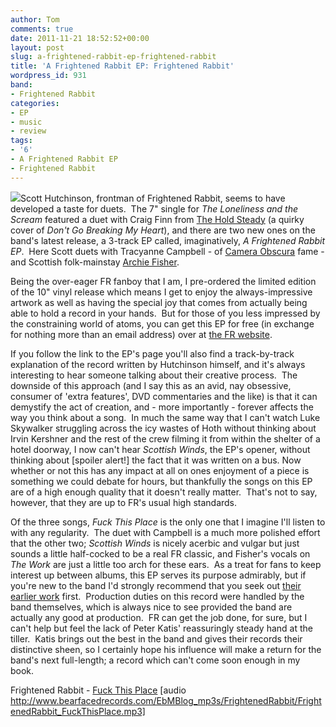 ```yaml
---
author: Tom
comments: true
date: 2011-11-21 18:52:52+00:00
layout: post
slug: a-frightened-rabbit-ep-frightened-rabbit
title: 'A Frightened Rabbit EP: Frightened Rabbit'
wordpress_id: 931
band:
- Frightened Rabbit
categories:
- EP
- music
- review
tags: 
- '6'
- A Frightened Rabbit EP
- Frightened Rabbit
---
```


[![](http://eatenbymonsters.files.wordpress.com/2011/11/frightened-rabbit-a-frightened-rabbit-ep-608x642.jpg?w=284)](http://eatenbymonsters.files.wordpress.com/2011/11/frightened-rabbit-a-frightened-rabbit-ep-608x642.jpg)Scott Hutchinson, frontman of Frightened Rabbit, seems to have developed a taste for duets.  The 7" single for _The Loneliness and the Scream_ featured a duet with Craig Finn from [The Hold Steady](http://theholdsteady.net/) (a quirky cover of _Don't Go Breaking My Heart_), and there are two new ones on the band's latest release, a 3-track EP called, imaginatively, _A Frightened Rabbit EP_.  Here Scott duets with Tracyanne Campbell - of [Camera Obscura](http://www.camera-obscura.net/) fame - and Scottish folk-mainstay [Archie Fisher](http://www.tradmusichall.com/ArchieFisher.htm).

Being the over-eager FR fanboy that I am, I pre-ordered the limited edition of the 10" vinyl release which means I get to enjoy the always-impressive artwork as well as having the special joy that comes from actually being able to hold a record in your hands.  But for those of you less impressed by the constraining world of atoms, you can get this EP for free (in exchange for nothing more than an email address) over at [the FR website](http://frightenedrabbit.com/updates/a-frightened-rabbit-ep).

If you follow the link to the EP's page you'll also find a track-by-track explanation of the record written by Hutchinson himself, and it's always interesting to hear someone talking about their creative process.  The downside of this approach (and I say this as an avid, nay obsessive, consumer of 'extra features', DVD commentaries and the like) is that it can demystify the act of creation, and - more importantly - forever affects the way you think about a song.  In much the same way that I can't watch Luke Skywalker struggling across the icy wastes of Hoth without thinking about Irvin Kershner and the rest of the crew filming it from within the shelter of a hotel doorway, I now can't hear _Scottish Winds_, the EP's opener, without thinking about [spoiler alert!] the fact that it was written on a bus. Now whether or not this has any impact at all on ones enjoyment of a piece is something we could debate for hours, but thankfully the songs on this EP are of a high enough quality that it doesn't really matter.  That's not to say, however, that they are up to FR's usual high standards.

Of the three songs, _Fuck This Place_ is the only one that I imagine I'll listen to with any regularity.  The duet with Campbell is a much more polished effort that the other two; _Scottish Winds_ is nicely acerbic and vulgar but just sounds a little half-cocked to be a real FR classic, and Fisher's vocals on _The Work_ are just a little too arch for these ears.  As a treat for fans to keep interest up between albums, this EP serves its purpose admirably, but if you're new to the band I'd strongly recommend that you seek out [their earlier work](http://eatenbymonsters.wordpress.com/2008/12/09/the-midnight-organ-fight-frightened-rabbit/) first.  Production duties on this record were handled by the band themselves, which is always nice to see provided the band are actually any good at production.  FR can get the job done, for sure, but I can't help but feel the lack of Peter Katis' reassuringly steady hand at the tiller.  Katis brings out the best in the band and gives their records their distinctive sheen, so I certainly hope his influence will make a return for the band's next full-length; a record which can't come soon enough in my book.

Frightened Rabbit - [Fuck This Place](http://www.bearfacedrecords.com/EbMBlog_mp3s/FrightenedRabbit/FrightenedRabbit_FuckThisPlace.mp3) [audio http://www.bearfacedrecords.com/EbMBlog_mp3s/FrightenedRabbit/FrightenedRabbit_FuckThisPlace.mp3]
